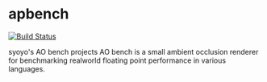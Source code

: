 # apbench

[![Build Status](https://travis-ci.com/yikuta1/aobench.svg?branch=master)](https://travis-ci.com/yikuta1/aobench)

syoyo's AO bench projects
AO bench is a small ambient occlusion renderer for benchmarking realworld floating point performance in various languages.
